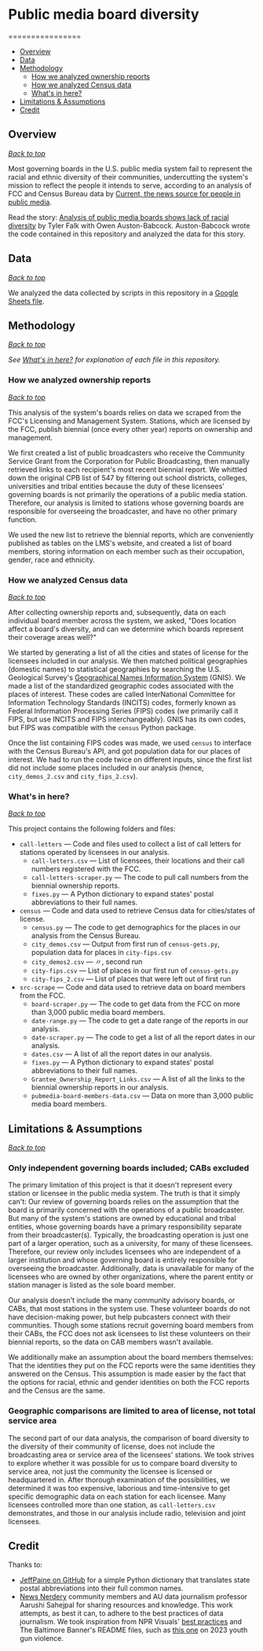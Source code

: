 # Public media board diversity

================
* [Overview](#overview)
* [Data](#data)
* [Methodology](#methodology)
  * [How we analyzed ownership reports](#how-we-analyzed-ownership-reports)
  * [How we analyzed Census data](#how-we-analyzed-census-data)
  * [What's in here?](#whats-in-here)
* [Limitations & Assumptions](#limitations--assumptions)
* [Credit](#credit)

## Overview
*[Back to top](#public-media-board-diversity)*

Most governing boards in the U.S. public media system fail to represent the racial and ethnic diversity of their
communities, undercutting the system's mission to reflect the people it intends to serve, according to an analysis of
FCC and Census Bureau data by [Current, the news source for people in public media](https://current.org/).

Read the story: [Analysis of public media boards shows lack of racial diversity]() by
Tyler Falk with Owen Auston-Babcock. Auston-Babcock wrote the code contained in this repository and analyzed the
data for this story.

## Data
*[Back to top](#public-media-board-diversity)*

We analyzed the data collected by scripts in this repository in a [Google Sheets file](https://docs.google.com/spreadsheets/d/1ej5esVtmqLXqRsy53mqockGRxzLd78jiUca_CHZBaKI/edit?usp=sharing).

## Methodology
*[Back to top](#public-media-board-diversity)*

*See [What's in here?](#whats-in-here) for explanation of each file in this repository.*

### How we analyzed ownership reports
*[Back to top](#public-media-board-diversity)*

This analysis of the system's boards relies on data we scraped from the FCC's Licensing and Management System. Stations,
which are licensed by the FCC, publish biennial (once every other year) reports on ownership and management.

We first created a list of public broadcasters who receive the Community Service Grant from the Corporation for Public
Broadcasting, then manually retrieved links to each recipient's most recent biennial report. We whittled down the
original CPB list of 547 by filtering out school districts, colleges, universities and tribal entities because the 
duty of these licensees' governing boards is not primarily the operations of a public media station. Therefore, our 
analysis is limited to stations whose governing boards are responsible for overseeing the broadcaster, and have no
other primary function. 

We used the new list to retrieve the biennial reports, which are conveniently published as tables on the LMS's website, 
and created a list of board members, storing information on each member such as their occupation, gender, race and
ethnicity.

### How we analyzed Census data
*[Back to top](#public-media-board-diversity)*

After collecting ownership reports and, subsequently, data on each individual board member across the system, we asked,
"Does location affect a board's diversity, and can we determine which boards represent their coverage areas well?"

We started by generating a list of all the cities and states of license for the licensees included in our analysis. We
then matched political geographies (domestic names) to statistical geographies by searching the U.S. Geological Survey's 
[Geographical Names Information System](https://www.usgs.gov/tools/geographic-names-information-system-gnis) (GNIS). We 
made a list of the standardized geographic codes associated with the places of interest. These codes are called InterNational 
Committee for Information Technology Standards (INCITS) codes, formerly known as Federal Information Processing 
Series (FIPS) codes (we primarily call it FIPS, but use INCITS and FIPS interchangeably). GNIS has its own codes, but
FIPS was compatible with the `census` Python package.

Once the list containing FIPS codes was made, we used `census` to interface with the Census Bureau's API, and got
population data for our places of interest. We had to run the code twice on different inputs, since the first list did 
not include some places included in our analysis (hence, `city_demos_2.csv` and `city_fips_2.csv`).

### What's in here?
*[Back to top](#public-media-board-diversity)*

This project contains the following folders and files:
* `call-letters` — Code and files used to collect a list of call letters for stations operated by licensees in our analysis.
  * `call-letters.csv` — List of licensees, their locations and their call numbers registered with the FCC.
  * `call-letters-scraper.py` — The code to pull call numbers from the biennial ownership reports.
  * `fixes.py` — A Python dictionary to expand states' postal abbreviations to their full names.
* `census` — Code and data used to retrieve Census data for cities/states of license.
  * `census.py` — The code to get demographics for the places in our analysis from the Census Bureau.
  * `city_demos.csv` — Output from first run of `census-gets.py`, population data for places in `city-fips.csv`
  * `city_demos2.csv` — 〃, second run
  * `city-fips.csv` — List of places in our first run of `census-gets.py`
  * `city-fips_2.csv` — List of places that were left out of first run
* `src-scrape` — Code and data used to retrieve data on board members from the FCC.
  * `board-scraper.py` — The code to get data from the FCC on more than 3,000 public media board members.
  * `date-range.py` — The code to get a date range of the reports in our analysis.
  * `date-scraper.py` — The code to get a list of all the report dates in our analysis.
  * `dates.csv` — A list of all the report dates in our analysis.
  * `fixes.py` — A Python dictionary to expand states' postal abbreviations to their full names.
  * `Grantee_Ownership_Report_Links.csv` — A list of all the links to the biennial ownership reports in our analysis.
  * `pubmedia-board-members-data.csv` — Data on more than 3,000 public media board members.

## Limitations & Assumptions
*[Back to top](#public-media-board-diversity)*

### Only independent governing boards included; CABs excluded
The primary limitation of this project is that it doesn't represent every station or licensee in the public media system.
The truth is that it simply can't: Our review of governing boards relies on the assumption that the board is primarily 
concerned with the operations of a public broadcaster. But many of the system's stations are owned by educational and
tribal entities, whose governing boards have a primary responsibility separate from their broadcaster(s). Typically,
the broadcasting operation is just one part of a larger operation, such as a university, for many of these licensees.
Therefore, our review only includes licensees who are independent of a larger institution and whose governing board is
entirely responsible for overseeing the broadcaster. Additionally, data is unavailable for many of the licensees who are
owned by other organizations, where the parent entity or station manager is listed as the sole board member.

Our analysis doesn't include the many community advisory boards, or CABs, that most stations in the system use. These
volunteer boards do not have decision-making power, but help pubcasters connect with their communities. Though some
stations recruit governing board members from their CABs, the FCC does not ask licensees to list these volunteers on
their biennial reports, so the data on CAB members wasn't available.

We additionally make an assumption about the board members themselves: That the identities they put on the FCC reports 
were the same identities they answered on the Census. This assumption is made easier by the fact that the options for
racial, ethnic and gender identities on both the FCC reports and the Census are the same.

### Geographic comparisons are limited to area of license, not total service area
The second part of our data analysis, the comparison of board diversity to the diversity of their community of license,
does not include the broadcasting area or service area of the licensees' stations. We took strives to explore whether
it was possible for us to compare board diversity to service area, not just the community the licensee is licensed or 
headquartered in. After thorough examination of the possibilities, we determined it was too expensive, laborious and
time-intensive to get specific demographic data on each station for each licensee. Many licensees controlled more than
one station, as `call-letters.csv` demonstrates, and those in our analysis include radio, television and joint licensees.

## Credit

Thanks to:
* [JeffPaine on GitHub](https://gist.github.com/JeffPaine/3083347) for a simple Python dictionary that translates state postal abbreviations into their full common names.
* [News Nerdery](https://newsnerdery.org/) community members and AU data journalism professor Aarushi Sahejpal for
sharing resources and knowledge. This work attempts, as best it can, to adhere to the best practices of data journalism.
We took inspiration from NPR Visuals' [best practices](https://github.com/nprapps/bestpractices) and The Baltimore
Banner's README files, such as [this one](https://github.com/The-Baltimore-Banner/youth-gun-violence) on 2023 youth gun
violence.